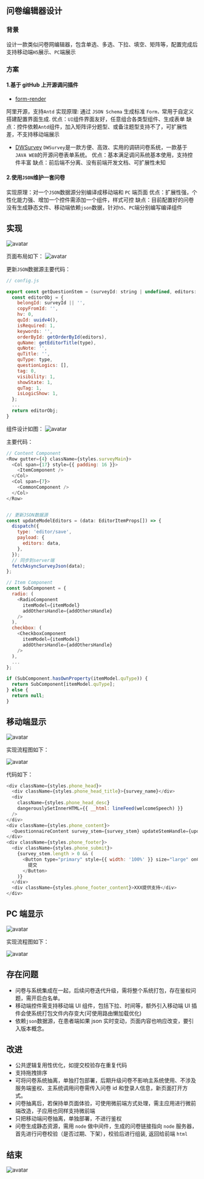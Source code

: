 ## 问卷编辑器设计

### 背景

设计一款类似问卷网编辑器，包含单选、多选、下拉、填空、矩阵等，配置完成后支持移动端`H5`展示、`PC`端展示

### 方案

#### 1.基于 gitHub 上开源调问插件

- [form-render](https://github.com/alibaba/form-render)

阿里开源，支持`Antd`
实现原理: 通过 `JSON Schema` 生成标准 `Form，`常用于自定义搭建配置界面生成.
优点：`UI`组件界面友好，任意组合各类型组件、生成表单
缺点：控件依赖`Antd`组件，加入矩阵评分题型、或备注题型支持不了，可扩展性差，不支持移动端展示

- [DWSurvey](https://github.com/wkeyuan/DWSurvey)
  `DWSurvey`是一款方便、高效、实用的调研问卷系统，一款基于 `JAVA WEB`的开源问卷表单系统。
  优点：基本满足调问系统基本使用，支持控件丰富
  缺点：前后端不分离、没有前端开发文档、可扩展性未知

#### 2.使用`JSON`维护一套问卷

实现原理：对一个`JSON`数据源分别编译成移动端和 `PC` 端页面
优点：扩展性强，个性化能力强、增加一个控件需添加一个组件，样式可控
缺点：目前配置好的问卷没有生成静态文件、移动端依赖`json`数据，针对`h5`、`PC`端分别编写编译组件

## 实现

![avatar](/assets/app_basic.png)

页面布局如下：
![avatar](/assets/basic.png)

更新`JSON`数据源主要代码：

```js
// config.js

export const getQuestionStem = (surveyId: string | undefined, editors: EditorItemProps[], type: string) => {
  const editorObj = {
    belongId: surveyId || '',
    copyFromId: '',
    hv: 0,
    quId: uuidv4(),
    isRequired: 1,
    keywords: '',
    orderById: getOrderById(editors),
    quName: getEditorTitle(type),
    quNote: '',
    quTitle: '',
    quType: type,
    questionLogics: [],
    tag: 0,
    visibility: 1,
    showState: 1,
    quTag: 1,
    isLogicShow: 1,
  };
  ...
  return editorObj;
}
```

组件设计如图：
![avatar](/assets/editor.png)

主要代码：

```js
// Content Component
<Row gutter={4} className={styles.surveyMain}>
  <Col span={17} style={{ padding: 16 }}>
    <ItemComponent />
  </Col>
  <Col span={7}>
    <CommonComponent />
  </Col>
</Row>


// 更新JSON数据源
const updateModelEditors = (data: EditorItemProps[]) => {
  dispatch({
    type: 'editor/save',
    payload: {
      editors: data,
    },
  });
  // 同步到server端
  fetchAsyncSurveyJson(data);
};

// Item Component
const SubComponent = {
  radio: (
    <RadioComponent
      itemModel={itemModel}
      addOthersHandle={addOthersHandle}
    />
  ),
  checkbox: (
    <CheckboxComponent
      itemModel={itemModel}
      addOthersHandle={addOthersHandle}
    />
  ),
  ...
};

if (SubComponent.hasOwnProperty(itemModel.quType)) {
  return SubComponent[itemModel.quType];
} else {
  return null;
}
```

## 移动端显示

![avatar](/assets/h5.png)

实现流程图如下：

![avatar](/assets/app_h5.png)

代码如下：

```js
<div className={styles.phone_head}>
  <div className={styles.phone_head_title}>{survey_name}</div>
  <div
    className={styles.phone_head_desc}
    dangerouslySetInnerHTML={{ __html: lineFeed(welcomeSpeech) }}
  />
</div>
<div className={styles.phone_content}>
  <QuestionnaireContent survey_stem={survey_stem} updateStemHandle={updateStemHandle} />
</div>
<div className={styles.phone_footer}>
  <div className={styles.phone_submit}>
    {survey_stem.length > 0 && (
      <Button type="primary" style={{ width: '100%' }} size="large" onClick={questionSubmitHandle}>
        提交
      </Button>
    )}
  </div>
  <div className={styles.phone_footer_content}>XXX提供支持</div>
</div>
```

## PC 端显示

![avatar](/assets/pc1.png)

实现流程图如下：

![avatar](/assets/app_pc.png)

## 存在问题

- 问卷与系统集成在一起，后续问卷迭代升级，需将整个系统打包，存在鉴权问题，需开启白名单。
- 移动端控件需支持移动端 UI 组件，包括下拉、时间等，额外引入移动端 UI 插件会使系统打包文件内存变大(可使用路由懒加载优化)
- 依赖`json`数据源，在患者端如果 json 实时变动，页面内容也响应改变，要引入版本概念。

## 改进

- 公共逻辑复用性优化，如提交校验存在重复代码
- 支持拖拽排序
- 可将问卷系统抽离，单独打包部署，后期升级问卷不影响主系统使用、不涉及服务端鉴权、主系统调用问卷需传入问卷 id 和登录人信息，新页面打开方式。
- 问卷抽离后，若保持单页面体验，可使用微前端方式处理，需主应用进行微前端改造，子应用也同样支持微前端
- 只把移动端问卷抽离，单独部署，不进行鉴权
- 问卷生成静态资源，需用 `node` 做中间件，生成的问卷链接指向 `node` 服务器，首先进行问卷校验（是否过期、下架），校验后进行组装, 返回给前端 `html`

## 结束

![avatar](/assets/code.png)
